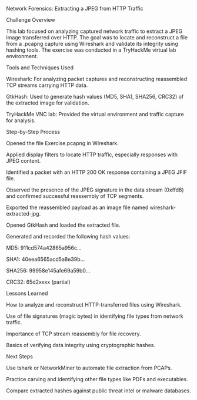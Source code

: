 Network Forensics: Extracting a JPEG from HTTP Traffic

Challenge Overview

This lab focused on analyzing captured network traffic to extract a JPEG image transferred over HTTP. The goal was to locate and reconstruct a file from a .pcapng capture using Wireshark and validate its integrity using hashing tools. The exercise was conducted in a TryHackMe virtual lab environment.

Tools and Techniques Used

Wireshark: For analyzing packet captures and reconstructing reassembled TCP streams carrying HTTP data.

GtkHash: Used to generate hash values (MD5, SHA1, SHA256, CRC32) of the extracted image for validation.

TryHackMe VNC lab: Provided the virtual environment and traffic capture for analysis.

Step-by-Step Process

Opened the file Exercise.pcapng in Wireshark.

Applied display filters to locate HTTP traffic, especially responses with JPEG content.

Identified a packet with an HTTP 200 OK response containing a JPEG JFIF file.

Observed the presence of the JPEG signature in the data stream (0xffd8) and confirmed successful reassembly of TCP segments.

Exported the reassembled payload as an image file named wireshark-extracted-jpg.

Opened GtkHash and loaded the extracted file.

Generated and recorded the following hash values:

MD5: 911cd574a42865a956c...

SHA1: 40eea6565acd5a8e39b...

SHA256: 99958e145afe69a59b0...

CRC32: 65d2xxxx (partial)



Lessons Learned


How to analyze and reconstruct HTTP-transferred files using Wireshark.

Use of file signatures (magic bytes) in identifying file types from network traffic.

Importance of TCP stream reassembly for file recovery.

Basics of verifying data integrity using cryptographic hashes.

Next Steps


Use tshark or NetworkMiner to automate file extraction from PCAPs.

Practice carving and identifying other file types like PDFs and executables.

Compare extracted hashes against public threat intel or malware databases.




